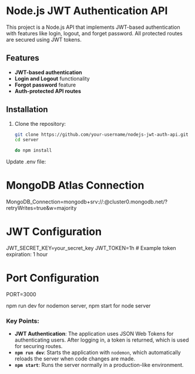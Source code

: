 # Node.js JWT Authentication API

This project is a Node.js API that implements JWT-based authentication with features like login, logout, and forget password. All protected routes are secured using JWT tokens.

## Features

- **JWT-based authentication**
- **Login and Logout** functionality
- **Forgot password** feature
- **Auth-protected API routes**

## Installation

1. Clone the repository:

   ```bash
   git clone https://github.com/your-username/nodejs-jwt-auth-api.git
   cd server

   do npm install
Update .env file: 
   # MongoDB Atlas Connection
MongoDB_Connection=mongodb+srv://<username>:<password>@cluster0.mongodb.net/<your-database>?retryWrites=true&w=majority

# JWT Configuration
JWT_SECRET_KEY=your_secret_key
JWT_TOKEN=1h  # Example token expiration: 1 hour

# Port Configuration
PORT=3000

npm run dev for nodemon server,
npm start for node server

### Key Points:
- **JWT Authentication**: The application uses JSON Web Tokens for authenticating users. After logging in, a token is returned, which is used for securing routes.
- **`npm run dev`**: Starts the application with `nodemon`, which automatically reloads the server when code changes are made.
- **`npm start`**: Runs the server normally in a production-like environment.
